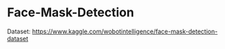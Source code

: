 # Face-Mask-Detection
Dataset: https://www.kaggle.com/wobotintelligence/face-mask-detection-dataset
